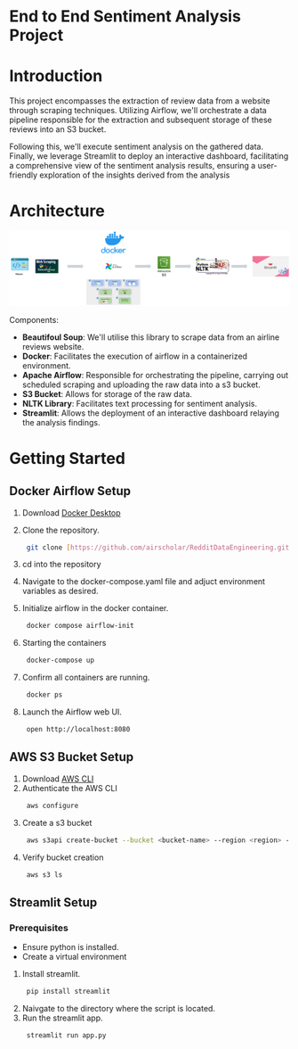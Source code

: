 # End to End Sentiment Analysis Project

# Introduction

This project encompasses the extraction of review data from a website through scraping techniques. Utilizing Airflow, we'll orchestrate a data pipeline responsible for the extraction and subsequent storage of these reviews into an S3 bucket.

Following this, we'll execute sentiment analysis on the gathered data. Finally, we leverage Streamlit to deploy an interactive dashboard, facilitating a comprehensive view of the sentiment analysis results, ensuring a user-friendly exploration of the insights derived from the analysis

# Architecture
<img src="Sentiment_Architecture.png">

Components:

- **Beautifoul Soup**: We'll utilise this library to scrape data from an airline reviews website.
- **Docker**: Facilitates the execution of airflow in a containerized environment.
- **Apache Airflow**: Responsible for orchestrating the pipeline, carrying out scheduled scraping and uploading the raw data into a s3 bucket.
- **S3 Bucket**: Allows for storage of the raw data.
- **NLTK Library**: Facilitates text processing for sentiment analysis.
- **Streamlit**: Allows the deployment of an interactive dashboard relaying the analysis findings.

# Getting Started
## Docker Airflow Setup
1. Download [Docker Desktop](https://www.docker.com/products/docker-desktop/)
2. Clone the repository.
   ```bash
    git clone [https://github.com/airscholar/RedditDataEngineering.git](https://github.com/Ds2023/ML-Airflow-Sentiment-Streamlit)
   ```
3. cd into the repository
4. Navigate to the docker-compose.yaml file and adjuct environment variables as desired.
5. Initialize airflow in the docker container.
   ```bash
    docker compose airflow-init
   ```
6. Starting the containers
   ```bash
    docker-compose up 
   ```
7. Confirm all containers are running.
   ```bash
    docker ps
   ```
  
8. Launch the Airflow web UI.
   ```bash
    open http://localhost:8080
   ```
## AWS S3 Bucket Setup
1. Download [AWS CLI](https://aws.amazon.com/cli/)
2. Authenticate the AWS CLI
   ```bash
    aws configure
   ```
3. Create a s3 bucket
   ```bash
    aws s3api create-bucket --bucket <bucket-name> --region <region> --create-bucket-configuration LocationConstraint=<region>
   ```
4. Verify bucket creation
   ```bash
    aws s3 ls
   ```
## Streamlit Setup
### Prerequisites
- Ensure python is installed.
- Create a virtual environment
1. Install streamlit.
   ```bash
    pip install streamlit 
   ```
2. Naivgate to the directory where the script is located.
3. Run the streamlit app.
   ```bash
    streamlit run app.py
   ```
